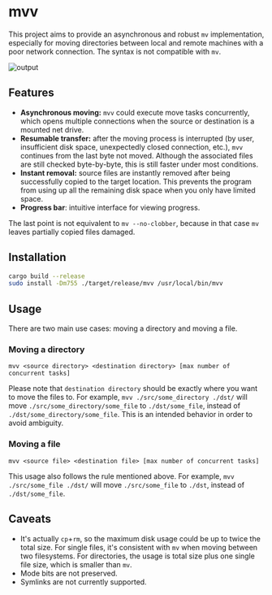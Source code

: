# mvv

This project aims to provide an asynchronous and robust `mv` implementation, especially for moving directories between local and remote machines with a poor network connection. The syntax is not compatible with `mv`.

![output](https://github.com/user-attachments/assets/4900be82-0632-41e3-a414-72bf1cf661ff)

## Features

* **Asynchronous moving:** `mvv` could execute move tasks concurrently, which opens multiple connections when the source or destination is a mounted net drive.
* **Resumable transfer:** after the moving process is interrupted (by user, insufficient disk space, unexpectedly closed connection, etc.), `mvv` continues from the last byte not moved. Although the associated files are still checked byte-by-byte, this is still faster under most conditions.
* **Instant removal:** source files are instantly removed after being successfully copied to the target location. This prevents the program from using up all the remaining disk space when you only have limited space.
* **Progress bar**: intuitive interface for viewing progress.

The last point is not equivalent to `mv --no-clobber`, because in that case `mv` leaves partially copied files damaged.

## Installation

```bash
cargo build --release
sudo install -Dm755 ./target/release/mvv /usr/local/bin/mvv
```

## Usage

There are two main use cases: moving a directory and moving a file.

### Moving a directory

```
mvv <source directory> <destination directory> [max number of concurrent tasks]
```

Please note that `destination directory` should be exactly where you want to move the files to.
For example, `mvv ./src/some_directory ./dst/` will move `./src/some_directory/some_file` to `./dst/some_file`, instead of `./dst/some_directory/some_file`. This is an intended behavior in order to avoid ambiguity.

### Moving a file

```
mvv <source file> <destination file> [max number of concurrent tasks]
```

This usage also follows the rule mentioned above. For example, `mvv ./src/some_file ./dst/` will move `./src/some_file` to `./dst`, instead of `./dst/some_file`.

## Caveats

* It's actually `cp`+`rm`, so the maximum disk usage could be up to twice the total size. For single files, it's consistent with `mv` when moving between two filesystems. For directories, the usage is total size plus one single file size, which is smaller than `mv`.
* Mode bits are not preserved.
* Symlinks are not currently supported.
